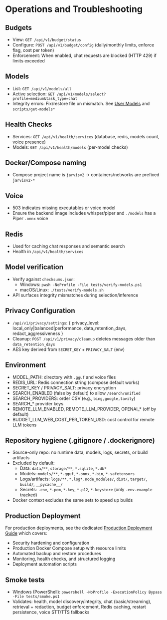 # Operations and Troubleshooting

## Budgets
- View: `GET /api/v1/budget/status`
- Configure: `POST /api/v1/budget/config` (daily/monthly limits, enforce flag, cost per token)
- Enforcement: When enabled, chat requests are blocked (HTTP 429) if limits exceeded

## Models
- List: `GET /api/v1/models/all`
- Active selection: `GET /api/v1/models/select?profile=medium&task_type=chat`
- Integrity errors: Fix/restore file on mismatch. See [User Models](../user/models.md) and `scripts/get-models*`

## Health Checks
- Services: `GET /api/v1/health/services` (database, redis, models count, voice presence)
- Models: `GET /api/v1/health/models` (per-model checks)

## Docker/Compose naming
- Compose project name is `jarvisv2` → containers/networks are prefixed `jarvisv2-*`

## Voice
- 503 indicates missing executables or voice model
- Ensure the backend image includes whisper/piper and `./models` has a Piper `.onnx` voice

## Redis
- Used for caching chat responses and semantic search
- Health in `/api/v1/health/services`

## Model verification
- Verify against `checksums.json`:
  - Windows: `pwsh -NoProfile -File tests/verify-models.ps1`
  - macOS/Linux: `./tests/verify-models.sh`
- API surfaces integrity mismatches during selection/inference

## Privacy Configuration
- `/api/v1/privacy/settings`: { privacy_level: local_only|balanced|performance, data_retention_days, redact_aggressiveness }
- Cleanup: `POST /api/v1/privacy/cleanup` deletes messages older than `data_retention_days`
- AES key derived from `SECRET_KEY` + `PRIVACY_SALT` (env)

## Environment
- MODEL_PATH: directory with `.gguf` and voice files
- REDIS_URL: Redis connection string (compose default works)
- SECRET_KEY / PRIVACY_SALT: privacy encryption
- SEARCH_ENABLED (false by default) to allow `/search/unified`
- SEARCH_PROVIDERS: order CSV (e.g., `bing,google,tavily`)
- SEARCH_* provider keys
- REMOTE_LLM_ENABLED, REMOTE_LLM_PROVIDER, OPENAI_* (off by default)
- BUDGET_LLM_WEB_COST_PER_TOKEN_USD: cost control for remote LLM tokens

## Repository hygiene (.gitignore / .dockerignore)
- Source-only repo: no runtime data, models, logs, secrets, or build artifacts
- Excluded by default:
  - Data: `data/**`, `storage/**`, `*.sqlite`, `*.db*`
  - Models: `models/**`, `*.gguf`, `*.onnx`, `*.bin`, `*.safetensors`
  - Logs/artifacts: `logs/**`, `*.log*`, `node_modules/`, `dist/`, `target/`, `build/`, `__pycache__/`
  - Secrets: `.env`, `*.pem`, `*.key`, `*.p12`, `*.keystore` (only `.env.example` tracked)
- Docker context excludes the same sets to speed up builds

## Production Deployment
For production deployments, see the dedicated [Production Deployment Guide](production.md) which covers:
- Security hardening and configuration
- Production Docker Compose setup with resource limits
- Automated backup and restore procedures
- Monitoring, health checks, and structured logging
- Deployment automation scripts

## Smoke tests
- Windows (PowerShell): `powershell -NoProfile -ExecutionPolicy Bypass -File tests/smoke.ps1`
- Validates: health, model discovery/integrity, chat (basic/streaming), retrieval + redaction, budget enforcement, Redis caching, restart persistence, voice STT/TTS fallbacks
